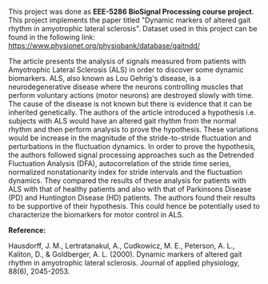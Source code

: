 This project was done as <b>EEE-5286 BioSignal Processing course project</b>. 
This project implements the paper titled "Dynamic markers of altered gait rhythm in amyotrophic lateral sclerosis".
Dataset used in this project can be found in the following link:
 https://www.physionet.org/physiobank/database/gaitndd/

<p>The article presents the analysis of signals measured from patients with Amyotrophic Lateral Sclerosis (ALS) in order to discover some dynamic biomarkers. ALS, also known 
as Lou Gehrig's disease, is a neurodegenerative disease where the neurons controlling muscles that perform voluntary actions (motor neurons) are destroyed slowly with time. 
The cause of the disease is not known but there is evidence that it can be inherited genetically. The authors of the article introduced a hypothesis i.e. subjects with ALS
would have an altered gait rhythm from the normal rhythm and then perform analysis to prove the hypothesis. These variations would be increase in the magnitude of the stride-to-stride fluctuation and perturbations in the fluctuation dynamics. In
order to prove the hypothesis, the authors followed signal processing approaches such as the Detrended Fluctuation Analysis (DFA), autocorrelation of the stride time series, 
normalized nonstationarity index for stride intervals and the fluctuation dynamics. They compared the results of these analysis for patients with ALS with that of healthy patients and also with that of Parkinsons
Disease (PD) and Huntington Disease (HD) patients. The authors found their results to be supportive of their hypothesis. This could hence be potentially used to characterize
the biomarkers for motor control in ALS. </p>


<b>Reference:</b>

Hausdorff, J. M., Lertratanakul, A., Cudkowicz, M. E., Peterson, A. L., Kaliton, D., & Goldberger, A. L. (2000). Dynamic markers of altered gait rhythm in amyotrophic lateral sclerosis. Journal of applied physiology, 88(6), 2045-2053.

